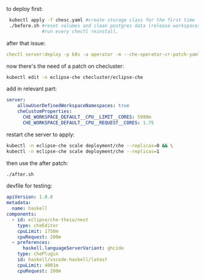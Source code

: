 to deploy first:
````bash
 kubectl apply -f chesc.yaml #create storage class for the first time 
 ./before.sh #reset volumes and clean postgres data (release workspaces volume without erase)
             #run every chectl reinstall.
````

after that issue:

````yaml
chectl server:deploy -p k8s -a operator -m --che-operator-cr-patch-yaml=operatorpatch.yaml -b SOME_DOMAIN_NAME --skip-kubernetes-health-check
````

now there's the need of a patch on checluster:
````bash
kubectl edit -n eclipse-che checluster/eclipse-che
````
add in relevant part:
````yaml
server:
    allowUserDefinedWorkspaceNamespaces: true
    cheCustomProperties:
      CHE_WORKSPACE_DEFAULT__CPU__LIMIT__CORES: 5999m
      CHE_WORKSPACE_DEFAULT__CPU__REQUEST__CORES: 1.75
````

restart che server to apply:
````bash
kubectl -n eclipse-che scale deployment/che --replicas=0 && \
kubectl -n eclipse-che scale deployment/che --replicas=1
````

then use the after patch:
````bash
./after.sh
````

devfile for testing:
````yaml
apiVersion: 1.0.0
metadata:
  name: haskell
components:
  - id: eclipse/che-theia/next
    type: cheEditor
    cpuLimit: 1750m
    cpuRequest: 200m
  - preferences:
      haskell.languageServerVariant: ghcide
    type: chePlugin
    id: haskell/vscode-haskell/latest
    cpuLimit: 4001m
    cpuRequest: 200m
````
